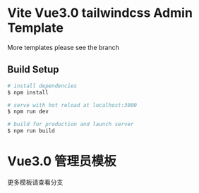 # Vite Vue3.0 tailwindcss Admin Template
More templates please see the branch

## Build Setup

```bash
# install dependencies
$ npm install

# serve with hot reload at localhost:3000
$ npm run dev

# build for production and launch server
$ npm run build

```


# Vue3.0 管理员模板
更多模板请查看分支
